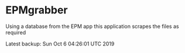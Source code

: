# EPMgrabber
Using a database from the EPM app this application scrapes the files as required


Latest backup: Sun Oct 6 04:26:01 UTC 2019

